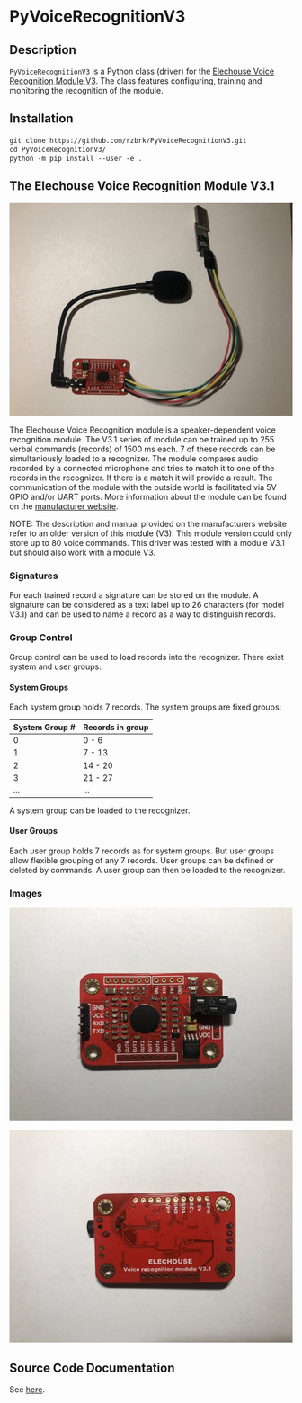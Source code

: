 # PyVoiceRecognitionV3

## Description
`PyVoiceRecognitionV3` is a Python class (driver) for the [Elechouse Voice
Recognition Module V3](https://www.elechouse.com/product/speak-recognition-voice-recognition-module-v3/). The class features configuring, training and monitoring the recognition of the module.

## Installation
```
git clone https://github.com/rzbrk/PyVoiceRecognitionV3.git
cd PyVoiceRecognitionV3/
python -m pip install --user -e .
```

## The Elechouse Voice Recognition Module V3.1

![Elechouse Voice Recognition Module V3.1](./assets/module_with_mic.jpg)

The Elechouse Voice Recognition module is a speaker-dependent voice recognition module. The V3.1 series of module can be trained up to 255 verbal commands (records) of 1500 ms each. 7 of these records can be simultaniously loaded to a recognizer. The module compares audio recorded by a connected microphone and tries to match it to one of the records in the recognizer. If there is a match it will provide a result. The communication of the module with the outside world is facilitated via 5V GPIO and/or UART ports. More information about the module can be found on the [manufacturer website](https://www.elechouse.com/product/speak-recognition-voice-recognition-module-v3/).

NOTE: The description and manual provided on the manufacturers website refer to
an older version of this module (V3). This module version could only store up
to 80 voice commands. This driver was tested with a module V3.1 but should also
work with a module V3.

### Signatures
For each trained record a signature can be stored on the module. A signature
can be considered as a text label up to 26 characters (for model V3.1) and can
be used to name a record as a way to distinguish records.

### Group Control
Group control can be used to load records into the recognizer. There exist
system and user groups.

#### System Groups
Each system group holds 7 records. The system groups are fixed groups:

| System Group # | Records in group |
|---|---|
| 0 | 0 - 6 |
| 1 | 7 - 13 |
| 2 | 14 - 20 |
| 3 | 21 - 27 |
| ... | ... |

A system group can be loaded to the recognizer.

#### User Groups
Each user group holds 7 records as for system groups. But user groups allow
flexible grouping of any 7 records. User groups can be defined or deleted by
commands. A user group can then be loaded to the recognizer.

### Images
![Elechouse Voice Recognition Module V3.1 - top side](./assets/module_top.jpg)

![Elechouse Voice Recognition Module V3.1 - bottom side](./assets/module_bottom.jpg)

## Source Code Documentation

See [here](docs/README.md).
